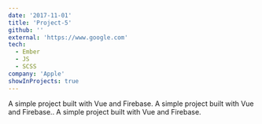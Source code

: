 ```yaml
---
date: '2017-11-01'
title: 'Project-5'
github: ''
external: 'https://www.google.com'
tech:
  - Ember
  - JS
  - SCSS
company: 'Apple'
showInProjects: true
---
```


A simple project built with Vue and Firebase. A simple project built with Vue and Firebase.. A simple project built with Vue and Firebase.
